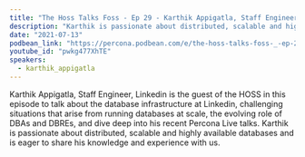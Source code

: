 ```yaml
---
title: "The Hoss Talks Foss - Ep 29 - Karthik Appigatla, Staff Engineer, Linkedin"
description: "Karthik is passionate about distributed, scalable and highly available databases and is eager to share his knowledge and experience with us."
date: "2021-07-13"
podbean_link: "https://percona.podbean.com/e/the-hoss-talks-foss-_-ep-29-karthik-appigatla-staff-engineer-linkedin/"
youtube_id: "pwkg477XhTE"
speakers:
  - karthik_appigatla
---
```


Karthik Appigatla, Staff Engineer, Linkedin is the guest of the HOSS in this episode to talk about the database infrastructure at Linkedin, challenging situations that arise from running databases at scale, the evolving role of DBAs and DBREs, and dive deep into his recent Percona Live talks. Karthik is passionate about distributed, scalable and highly available databases and is eager to share his knowledge and experience with us.